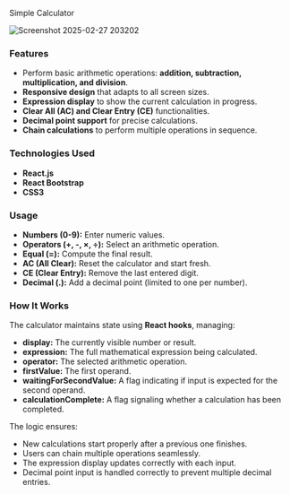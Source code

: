 Simple Calculator

![Screenshot 2025-02-27 203202](https://github.com/user-attachments/assets/b91d4c4e-60e6-4628-a5f7-68b86cb637fb)


### Features  
- Perform basic arithmetic operations: **addition, subtraction, multiplication, and division**.  
- **Responsive design** that adapts to all screen sizes.  
- **Expression display** to show the current calculation in progress.  
- **Clear All (AC) and Clear Entry (CE)** functionalities.  
- **Decimal point support** for precise calculations.  
- **Chain calculations** to perform multiple operations in sequence.  

### Technologies Used  
- **React.js**  
- **React Bootstrap**  
- **CSS3**  

### Usage  
- **Numbers (0-9):** Enter numeric values.  
- **Operators (+, -, ×, ÷):** Select an arithmetic operation.  
- **Equal (=):** Compute the final result.  
- **AC (All Clear):** Reset the calculator and start fresh.  
- **CE (Clear Entry):** Remove the last entered digit.  
- **Decimal (.):** Add a decimal point (limited to one per number).  

### How It Works  
The calculator maintains state using **React hooks**, managing:  
- **display:** The currently visible number or result.  
- **expression:** The full mathematical expression being calculated.  
- **operator:** The selected arithmetic operation.  
- **firstValue:** The first operand.  
- **waitingForSecondValue:** A flag indicating if input is expected for the second operand.  
- **calculationComplete:** A flag signaling whether a calculation has been completed.  

The logic ensures:  
- New calculations start properly after a previous one finishes.  
- Users can chain multiple operations seamlessly.  
- The expression display updates correctly with each input.  
- Decimal point input is handled correctly to prevent multiple decimal entries.
